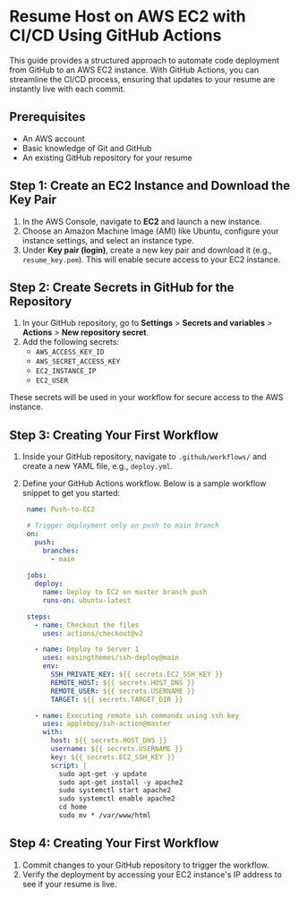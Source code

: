 # Resume Host on AWS EC2 with CI/CD Using GitHub Actions

This guide provides a structured approach to automate code deployment from GitHub to an AWS EC2 instance. With GitHub Actions, you can streamline the CI/CD process, ensuring that updates to your resume are instantly live with each commit.

## Prerequisites

- An AWS account
- Basic knowledge of Git and GitHub
- An existing GitHub repository for your resume

## Step 1: Create an EC2 Instance and Download the Key Pair

1. In the AWS Console, navigate to **EC2** and launch a new instance.
2. Choose an Amazon Machine Image (AMI) like Ubuntu, configure your instance settings, and select an instance type.
3. Under **Key pair (login)**, create a new key pair and download it (e.g., `resume_key.pem`). This will enable secure access to your EC2 instance.

## Step 2: Create Secrets in GitHub for the Repository

1. In your GitHub repository, go to **Settings** > **Secrets and variables** > **Actions** > **New repository secret**.
2. Add the following secrets:
   - `AWS_ACCESS_KEY_ID`
   - `AWS_SECRET_ACCESS_KEY`
   - `EC2_INSTANCE_IP`
   - `EC2_USER`

These secrets will be used in your workflow for secure access to the AWS instance.

## Step 3: Creating Your First Workflow

1. Inside your GitHub repository, navigate to `.github/workflows/` and create a new YAML file, e.g., `deploy.yml`.
2. Define your GitHub Actions workflow. Below is a sample workflow snippet to get you started:

   ```yaml
    name: Push-to-EC2

    # Trigger deployment only on push to main branch
    on:
      push:
        branches:
          - main
    
    jobs:
      deploy:
        name: Deploy to EC2 on master branch push
        runs-on: ubuntu-latest

    steps:
      - name: Checkout the files
        uses: actions/checkout@v2

      - name: Deploy to Server 1
        uses: easingthemes/ssh-deploy@main
        env:
          SSH_PRIVATE_KEY: ${{ secrets.EC2_SSH_KEY }}
          REMOTE_HOST: ${{ secrets.HOST_DNS }}
          REMOTE_USER: ${{ secrets.USERNAME }}
          TARGET: ${{ secrets.TARGET_DIR }}

      - name: Executing remote ssh commands using ssh key
        uses: appleboy/ssh-action@master
        with:
          host: ${{ secrets.HOST_DNS }}
          username: ${{ secrets.USERNAME }}
          key: ${{ secrets.EC2_SSH_KEY }}
          script: |
            sudo apt-get -y update
            sudo apt-get install -y apache2
            sudo systemctl start apache2
            sudo systemctl enable apache2
            cd home
            sudo mv * /var/www/html
   ```

## Step 4: Creating Your First Workflow

1. Commit changes to your GitHub repository to trigger the workflow.
2. Verify the deployment by accessing your EC2 instance's IP address to see if your resume is live.
